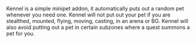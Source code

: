 Kennel is a simple minipet addon, it automatically puts out a random pet
whenever you need one.  Kennel will not put out your pet if you are stealthed,
mounted, flying, moving, casting, in an arena or BG.  Kennel will also avoid
putting out a pet in certain subzones where a quest summons a pet for you.
